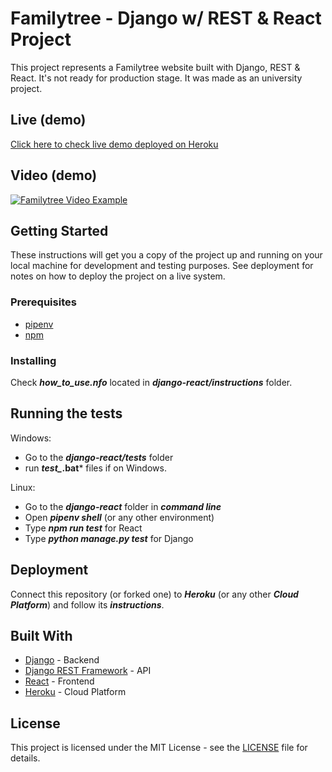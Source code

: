 # Familytree - Django w/ REST & React Project

This project represents a Familytree website built with Django, REST & React. It's not ready for production stage. It was made as an university project.

## Live (demo)
[Click here to check live demo deployed on Heroku](https://familytree-django-react.herokuapp.com/app/)

## Video (demo)
[![Familytree Video Example](http://i3.ytimg.com/vi/mmFFwBC2R_4/maxresdefault.jpg)](https://www.youtube.com/watch?v=mmFFwBC2R_4)

## Getting Started

These instructions will get you a copy of the project up and running on your local machine for development and testing purposes. See deployment for notes on how to deploy the project on a live system.

### Prerequisites

* [pipenv](https://github.com/pypa/pipenv#installation)
* [npm](https://www.npmjs.com/get-npm)

### Installing

Check ***how_to_use.nfo*** located in ***django-react/instructions*** folder.

## Running the tests
Windows:
* Go to the ***django-react/tests*** folder
* run ***test_*.bat*** files if on Windows.

Linux:
* Go to the ***django-react*** folder in ***command line***
* Open ***pipenv shell*** (or any other environment)
* Type ***npm run test*** for React
* Type ***python manage.py test*** for Django

## Deployment
Connect this repository (or forked one) to ***Heroku*** (or any other ***Cloud Platform***) and follow its ***instructions***.

## Built With

* [Django](https://www.djangoproject.com/) - Backend
* [Django REST Framework](https://www.django-rest-framework.org/) - API
* [React](https://reactjs.org/) - Frontend
* [Heroku](https://www.heroku.com/) - Cloud Platform

## License

This project is licensed under the MIT License - see the [LICENSE](LICENSE) file for details.
